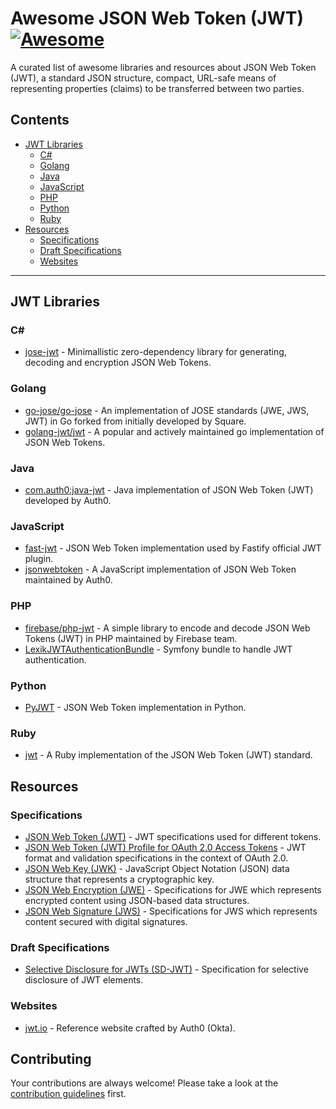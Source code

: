 # Awesome JSON Web Token (JWT) [![Awesome](https://awesome.re/badge-flat.svg)](https://awesome.re)

A curated list of awesome libraries and resources about JSON Web Token (JWT), a standard JSON structure, compact, URL-safe means of representing properties (claims) to be transferred between two parties.

## Contents

- [JWT Libraries](#jwt-libraries)
    - [C#](#c)
    - [Golang](#golang)
    - [Java](#java)
    - [JavaScript](#javascript)
    - [PHP](#php)
    - [Python](#python)
    - [Ruby](#ruby)
- [Resources](#resources)
    - [Specifications](#specifications)
    - [Draft Specifications](#draft-specifications)
    - [Websites](#websites)

---

## JWT Libraries

### C#

- [jose-jwt](https://github.com/dvsekhvalnov/jose-jwt) - Minimallistic zero-dependency library for generating, decoding and encryption JSON Web Tokens.

### Golang

- [go-jose/go-jose](https://github.com/go-jose/go-jose) - An implementation of JOSE standards (JWE, JWS, JWT) in Go forked from initially developed by Square.
- [golang-jwt/jwt](https://github.com/golang-jwt/jwt) - A popular and actively maintained go implementation of JSON Web Tokens.

### Java

- [com.auth0:java-jwt](https://github.com/auth0/java-jwt) - Java implementation of JSON Web Token (JWT) developed by Auth0.

### JavaScript

- [fast-jwt](https://github.com/nearform/fast-jwt) - JSON Web Token implementation used by Fastify official JWT plugin.
- [jsonwebtoken](https://www.npmjs.com/package/jsonwebtoken) - A JavaScript implementation of JSON Web Token maintained by Auth0.

### PHP

- [firebase/php-jwt](https://github.com/firebase/php-jwt) - A simple library to encode and decode JSON Web Tokens (JWT) in PHP maintained by Firebase team.
- [LexikJWTAuthenticationBundle](https://github.com/lexik/LexikJWTAuthenticationBundle) - Symfony bundle to handle JWT authentication.

### Python

- [PyJWT](https://github.com/jpadilla/pyjwt/) - JSON Web Token implementation in Python.

### Ruby

- [jwt](https://github.com/jwt/ruby-jwt) - A Ruby implementation of the JSON Web Token (JWT) standard.

## Resources

### Specifications

- [JSON Web Token (JWT)](https://datatracker.ietf.org/doc/html/rfc7519) - JWT specifications used for different tokens.
- [JSON Web Token (JWT) Profile for OAuth 2.0 Access Tokens](https://datatracker.ietf.org/doc/html/rfc9068) - JWT format and validation specifications in the context of OAuth 2.0.
- [JSON Web Key (JWK)](https://datatracker.ietf.org/doc/html/rfc7517) - JavaScript Object Notation (JSON) data structure that represents a cryptographic key. 
- [JSON Web Encryption (JWE)](https://datatracker.ietf.org/doc/html/rfc7516) - Specifications for JWE which represents encrypted content using JSON-based data structures.
- [JSON Web Signature (JWS)](https://datatracker.ietf.org/doc/html/rfc7515) - Specifications for JWS which represents content secured with digital signatures.

### Draft Specifications

- [Selective Disclosure for JWTs (SD-JWT)](https://datatracker.ietf.org/doc/draft-ietf-oauth-selective-disclosure-jwt/) - Specification for selective disclosure of JWT elements.

### Websites

- [jwt.io](https://jwt.io/) - Reference website crafted by Auth0 (Okta).

## Contributing

Your contributions are always welcome! Please take a look at the [contribution guidelines](https://github.com/cerberauth/awesome-jwt/blob/master/CONTRIBUTING.md) first.
